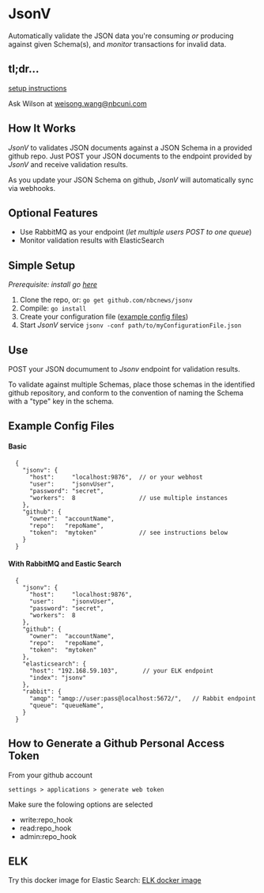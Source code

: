 JsonV
==========

Automatically validate the JSON data you're consuming *or* producing against given Schema(s), and *monitor* transactions for invalid data.


## tl;dr...

[setup instructions](#setup)

Ask Wilson at <a href="mailto:weisong.wang@nbcuni.com">weisong.wang@nbcuni.com</a>


## How It Works

*JsonV* to validates JSON documents against a JSON Schema in a provided github repo. Just POST your JSON documents to the endpoint provided by *JsonV* and receive validation results.

As you update your JSON Schema on github, *JsonV* will automatically sync via webhooks.


## Optional Features

- Use RabbitMQ as your endpoint (*let multiple users POST to one queue*)
- Monitor validation results with ElasticSearch


## <a name="setup"></a>Simple Setup

*Prerequisite: install go [here](https://golang.org/doc/install)*

1. Clone the repo, or: `go get github.com/nbcnews/jsonv`
2. Compile: `go install`
3. Create your configuration file ([example config files](#exampleConfig))
4. Start *JsonV* service `jsonv -conf path/to/myConfigurationFile.json`


## Use

POST your JSON documument to *Jsonv* endpoint for validation results.

To validate against multiple Schemas, place those schemas in the identified github repository, and conform to the convention of naming the Schema with a "type" key in the schema.

## <a name="exampleConfig"></a>Example Config Files

#### Basic

      {
        "jsonv": {
          "host":     "localhost:9876",  // or your webhost
          "user":     "jsonvUser",
          "password": "secret",
          "workers":  8                  // use multiple instances
        },
        "github": {
          "owner":  "accountName",
          "repo":   "repoName",
          "token":  "mytoken"            // see instructions below
        }
      }


#### With RabbitMQ and Eastic Search

      {
        "jsonv": {
          "host":     "localhost:9876",  
          "user":     "jsonvUser",
          "password": "secret",
          "workers":  8
        },
        "github": {
          "owner":  "accountName",
          "repo":   "repoName",
          "token":  "mytoken"            
        },
        "elasticsearch": {
          "host": "192.168.59.103",       // your ELK endpoint
          "index": "jsonv"
        },
        "rabbit": {
          "amqp": "amqp://user:pass@localhost:5672/",   // Rabbit endpoint
          "queue": "queueName",     
        }
      }


## <a name="githubtoken"></a>How to Generate a Github Personal Access Token

From your github account 

`settings > applications > generate web token`

Make sure the folowing options are selected

- write:repo_hook
- read:repo_hook
- admin:repo_hook


## ELK

Try this docker image for Elastic Search: [ELK docker image](https://registry.hub.docker.com/u/opiuman/elk/)
